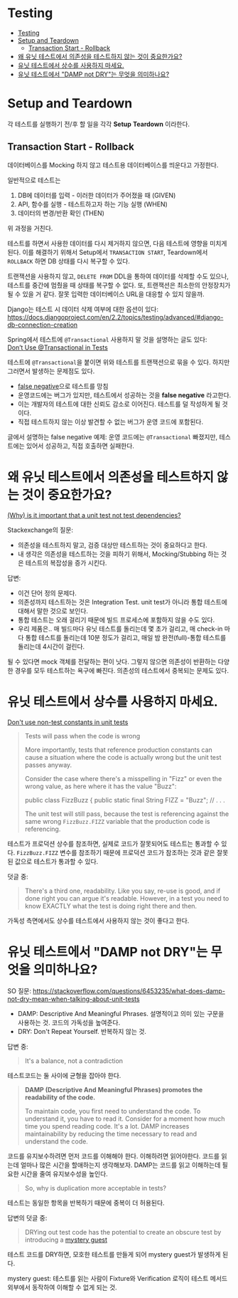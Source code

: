 # Testing

<!--toc:start-->
- [Testing](#testing)
- [Setup and Teardown](#setup-and-teardown)
  - [Transaction Start - Rollback](#transaction-start-rollback)
- [왜 유닛 테스트에서 의존성을 테스트하지 않는 것이 중요한가요?](#왜-유닛-테스트에서-의존성을-테스트하지-않는-것이-중요한가요)
- [유닛 테스트에서 상수를 사용하지 마세요.](#유닛-테스트에서-상수를-사용하지-마세요)
- [유닛 테스트에서 "DAMP not DRY"는 무엇을 의미하나요?](#유닛-테스트에서-damp-not-dry는-무엇을-의미하나요)
<!--toc:end-->

# Setup and Teardown

각 테스트를 실행하기 전/후 할 일을 각각 **Setup** **Teardown** 이라한다.

## Transaction Start - Rollback

데이터베이스를 Mocking 하지 않고 테스트용 데이터베이스를 띄운다고 가정한다.

일반적으로 테스트는

1. DB에 데이터를 입력 - 이러한 데이터가 주어졌을 때 (GIVEN)
2. API, 함수를 실행 - 테스트하고자 하는 기능 실행 (WHEN)
3. 데이터의 변경/반환 확인 (THEN)

위 과정을 거친다.

테스트를 하면서 사용한 데이터를 다시 제거하지 않으면, 다음 테스트에 영향을 미치게 된다.
이를 해결하기 위해서 Setup에서 `TRANSACTION START`, Teardown에서 `ROLLBACK` 하면
DB 상태를 다시 복구할 수 있다.

트랜잭션을 사용하지 않고, `DELETE FROM` DDL을 통하여 데이터를 삭제할 수도 있으나,
테스트를 중간에 멈췄을 때 상태를 복구할 수 없다.
또, 트랜잭션은 최소한의 안정장치가 될 수 있을 거 같다.
잘못 입력한 데이터베이스 URL을 대응할 수 있지 않을까.

Django는 테스트 시 데이터 삭제 여부에 대한 옵션이 있다:<br>
https://docs.djangoproject.com/en/2.2/topics/testing/advanced/#django-db-connection-creation

Spring에서 테스트에 `@Transactional` 사용하지 말 것을 설명하는 글도 있다:\
[Don’t Use @Transactional in Tests](https://dev.to/henrykeys/don-t-use-transactional-in-tests-40eb)

테스트에 `@Transactional`을 붙이면 위와 테스트를 트랜잭션으로 묶을 수 있다. 하지만 그러면서 발생하는 문제점도 있다.

* [false negative](https://ko.wikipedia.org/wiki/%EA%B1%B0%EC%A7%93_%EC%96%91%EC%84%B1%EA%B3%BC_%EA%B1%B0%EC%A7%93_%EC%9D%8C%EC%84%B1)으로 테스트를 망침
* 운영코드에는 버그가 있지만, 테스트에서 성공하는 것을 **false negative** 라고한다.
* 이는 개발자의 테스트에 대한 신뢰도 감소로 이어진다. 테스트를 덜 작성하게 될 것이다.
* 직접 테스트하지 않는 이상 발견할 수 없는 버그가 운영 코드에 포함된다.

글에서 설명하는 false negative 예제: 운영 코드에는 `@Transactional` 빠졌지만, 테스트에는 있어서 성공하고, 직접 호출하면 실패한다.

# 왜 유닛 테스트에서 의존성을 테스트하지 않는 것이 중요한가요?

[(Why) is it important that a unit test not test dependencies?](https://softwareengineering.stackexchange.com/questions/65477/why-is-it-important-that-a-unit-test-not-test-dependencies)

Stackexchange의 질문:
* 의존성을 테스트하지 말고, 검증 대상만 테스트하는 것이 중요하다고 한다.
* 내 생각은 의존성을 테스트하는 것을 피하기 위해서, Mocking/Stubbing 하는 것은 테스트의 복잡성을 증가 시킨다.

답변:
* 이건 단어 정의 문제다.
* 의존성까지 테스트하는 것은 Integration Test. unit test가 아니라 통합 테스트에 대해서 말한 것으로 보인다.
* 통합 테스트는 오래 걸리기 때문에 빌드 프로세스에 포함하지 않을 수도 있다.
* 우리 제품은.. 매 빌드마다 유닛 테스트를 돌리는데 몇 초가 걸리고, 매 check-in 마다 통합 테스트를 돌리는데 10분 정도가 걸리고, 매일 밤 완전(full)-통합 테스트를 돌리는데 4시간이 걸린다.

될 수 있다면 mock 객체를 전달하는 편이 낫다. 그렇지 않으면 의존성이 반환하는 다양한 경우를 모두 테스트하는 욕구에 빠진다. 의존성의 테스트에서 중복되는 문제도 있다.

# 유닛 테스트에서 상수를 사용하지 마세요.

[Don't use non-test constants in unit tests](https://dev.to/scottshipp/don-t-use-non-test-constants-in-unit-tests-3ej0)

> Tests will pass when the code is wrong
>
> More importantly, tests that reference production constants can cause a situation where the code is actually wrong but the unit test passes anyway.
>
> Consider the case where there's a misspelling in "Fizz" or even the wrong value, as here where it has the value "Buzz":
>
> public class FizzBuzz {
>    public static final String FIZZ = "Buzz";
>    // . . .
>
> The unit test will still pass, because the test is referencing against the same wrong `FizzBuzz.FIZZ` variable that the production code is referencing.

테스트가 프로덕션 상수를 참조하면, 실제로 코드가 잘못되어도 테스트는 통과할 수 있다.
`FizzBuzz.FIZZ` 변수를 참조하기 때문에 프로덕션 코드가 참조하는 것과 같은 잘못된 값으로 테스트가 통과할 수 있다.

덧글 중:

> There's a third one, readability. Like you say, re-use is good, and if done right you can argue it's readable. However, in a test you need to know EXACTLY what the test is doing right there and then.

가독성 측면에서도 상수를 테스트에서 사용하지 않는 것이 좋다고 한다.

# 유닛 테스트에서 "DAMP not DRY"는 무엇을 의미하나요?

SO 질문: https://stackoverflow.com/questions/6453235/what-does-damp-not-dry-mean-when-talking-about-unit-tests

- DAMP: Descriptive And Meaningful Phrases. 설명적이고 의미 있는 구문을 사용하는 것. 코드의 가독성을 높여준다.
- DRY: Don't Repeat Yourself. 반복하지 않는 것.

답변 중:

> It's a balance, not a contradiction

테스트코드는 둘 사이에 균형을 잡아야 한다.

> **DAMP (Descriptive And Meaningful Phrases) promotes the readability of the code.**
>
> To maintain code, you first need to understand the code. To understand it, you have to read it. Consider for a moment how much time you spend reading code. It's a lot. DAMP increases maintainability by reducing the time necessary to read and understand the code.

코드를 유지보수하려면 먼저 코드를 이해해야 한다. 이해하려면 읽어야한다. 코드를 읽는데 얼마나 많은 시간을 할애하는지 생각해보자.
DAMP는 코드를 읽고 이해하는데 필요한 시간을 줄여 유지보수성을 높인다.

> So, why is duplication more acceptable in tests?

테스트는 동일한 항목을 반복하기 때문에 중복이 더 허용된다.

답변의 덧글 중:

> DRYing out test code has the potential to create an obscure test by introducing a [mystery guest](http://xunitpatterns.com/Obscure%20Test.html#Mystery%20Guest)

테스트 코드를 DRY하면, 모호한 테스트를 만들게 되어 mystery guest가 발생하게 된다.

mystery guest: 테스트를 읽는 사람이 Fixture와 Verification 로직이 테스트 메서드 외부에서 동작하여 이해할 수 없게 되는 것.
